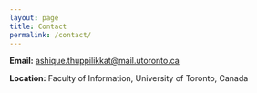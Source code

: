 ```yaml
---
layout: page
title: Contact
permalink: /contact/
---
```


**Email:** [ashique.thuppilikkat@mail.utoronto.ca](mailto:ashique.thuppilikkat@mail.utoronto.ca)

**Location:** Faculty of Information, University of Toronto, Canada
